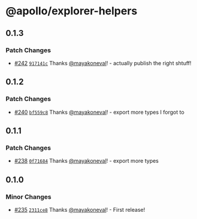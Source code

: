 # @apollo/explorer-helpers

## 0.1.3

### Patch Changes

- [#242](https://github.com/apollographql/embeddable-explorer/pull/242) [`917141c`](https://github.com/apollographql/embeddable-explorer/commit/917141c79df26ed22e6169f0cd04d48c793582f8) Thanks [@mayakoneval](https://github.com/mayakoneval)! - actually publish the right shtuff!

## 0.1.2

### Patch Changes

- [#240](https://github.com/apollographql/embeddable-explorer/pull/240) [`bf559c8`](https://github.com/apollographql/embeddable-explorer/commit/bf559c8cda6364178a33d485d5fcaf86a0ebf41f) Thanks [@mayakoneval](https://github.com/mayakoneval)! - export more types I forgot to

## 0.1.1

### Patch Changes

- [#238](https://github.com/apollographql/embeddable-explorer/pull/238) [`0f71684`](https://github.com/apollographql/embeddable-explorer/commit/0f71684fc03cedcfd867c7d1315d46c3c4db8b9d) Thanks [@mayakoneval](https://github.com/mayakoneval)! - export more types

## 0.1.0

### Minor Changes

- [#235](https://github.com/apollographql/embeddable-explorer/pull/235) [`2311ce8`](https://github.com/apollographql/embeddable-explorer/commit/2311ce8e51319827c9e873354aad41d2e99f4516) Thanks [@mayakoneval](https://github.com/mayakoneval)! - First release!
